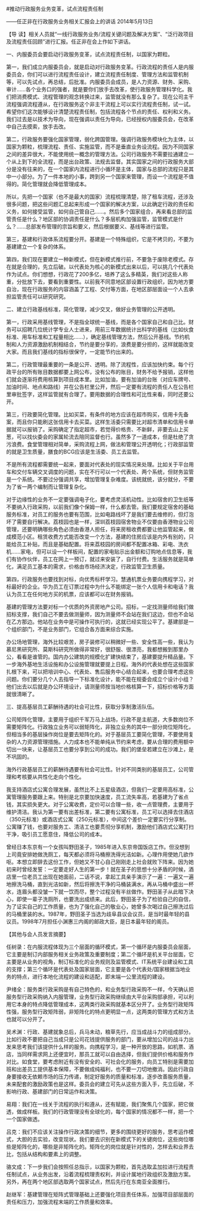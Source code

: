 #推动行政服务业务变革，试点流程责任制


——任正非在行政服务业务相关汇报会上的讲话
2014年5月13日



【导  读】相关人员就“一线行政服务业务/流程关键问题及解决方案”、“泛行政项目及流程责任回顾”进行汇报。任正非在会上作如下讲话。



一、内服委员会要启动行政服务变革，试点流程责任制，以国家为颗粒。

第一，我们成立内服委员会，就是启动对行政服务变革。行政流程的责任人是内服委员会，你们可以进行流程责任设计，建立流程责任制度、管理方法和监管机制等，可以先试点，再总结，后批准。内服委员会成员，是人力资源、财务、采购、审计……各个业务口的强者，就是要你们放手去改革，使行政服务管理科学化。我们把消费模式、流程管理的观念转换过来，监管就没有那么复杂了。现在公司主干流程强调流程遵从，在行政服务这个非主干流程上可以实行流程责任制，试一试。希望你们这次能够设计清楚流程责任制，包括流程各个节点的责任、权利和义务。我们过去是以技术为导向，现在强调以责任为导向，已经授权内服委员会，在改革中自己去摸索，放手去改。

第二，行政服务要强化国家管理，弱化跨国管理。强调行政服务模块化为主体，以国家为颗粒，梳理流程、责任、实施监管，而不是垂直业务设流程。因为不同国家之间的差异很大，不能使用统一概念的管理方法。公司行政服务不需要拉通建立一个从上到下的全流程，而是出台政策、法规去监督。其实国家之间的行政服务大部分是没有往来的，在一个国家内流程进行小循环是主体，国家与总部的流程只是其中一小部分。为了一件本地的小事，跨到另一个国家来管理，而设一个流程是不值得的。简化管理就会降低管理成本。

所以，先把一个国家（也不是最大的国家）流程梳理清楚，除了租车流程，还涉及很多问题，把这些问题汇总起来形成一个国家的解决方案，以此确定行政的责任和义务，如何接受监管，如何自己管自己……。然后多个国家组合，再来看总部的监管责任是什么？地区部的协调责任是什么？多层机构加强监管，监管模式是什么？……总部发布管理的宗旨和要义，然后根据要义、基线等进行监管。

第三，基建和行政体系流程要分开。基建是一个特殊组织，它是不拷贝的，不要为基建建立一个复杂的体系。

第四，我们现在要建立一种新模式，但在新模式推行前，不要急于废除老模式。存在就是合理的，先立后破。以代表处为核心的新模式出来以后，可以挑几个代表处作为试点。你们想想，行政花了200多亿，培养了这么多精英，我们对这些人称重，分批放下去，要看到重要性。以前我不同意地区部设置行政组织，因为地方要自治，现在行政服务的内容涵盖了工程、交付等方面，在地区部层面设一个人去承担监管责任可以研究研究。

二、建立行政基线标准，简化管理，减少交叉，做好业务管理的公开透明。

第一，行政采用基线管理，不是指全球统一基线，而是各个国家自己和自己比。财务可以招聘几位统计学专业人士进来，用前三年数据统计出科学的基线（比如伙食标准、用车标准和工程量相比……），确定基线管理方法，然后公开基线。节约机制和人力资源激励机制相结合，节约是要分享的，浪费是要分担的，这样就能改变大家。而且我们基线的指标很保守，一定能节约出来的。

第二，行政管理最重要的一条是公开、透明。除了流程性，应该加快约束。每个行政平台的所有账目数据都要上网公布，没有公布的账目，财务不给予报销，这样他们就会逐渐将费用核算到项目成本里。比如加油，要有加油的台账（对应车牌号、加油时间、地点和路线）并在公告栏里公开，然后一定要有流程的责任人在公告栏里审批签字，这样监管就有合理了。要用数据的合理性和可比性来看，同时还要公开。

第三，行政要简化管理。比如买菜，有条件的地方应该在超市购买，信用卡先备案，而且你只能刷这张信用卡去买菜。这样生活委只需要比对超市清单和信用卡单据就可以报销了。采购确定了指定超市，若觉得价格贵、不新鲜，非要去山上买葱，可以找伙委会的家属轮流去陪同监督也行。虽然多了一道成本，但是杜绝了贪污浪费。食堂管理相对简单，采购流程上网，做法和管理公开透明化；行政部监管的就是卫生质量，膳食的BCG应该是生活委、员工去监管。

不是所有流程都需要统一起来，要面对代表处的现实情况来处理。比如关于平台用车和交付车辆交叉调度的问题，实在不行可以一个代表处、两个系统，但财务监管是一个系统。不要过分强调共享，增加管理复杂难度。该统就统，该分就分，不要为了省一两个编制而让管理复杂化。

对于边缘性的业务不一定要强调电子化，要考虑灵活机动性。比如宿舍的卫生纸等不要纳入行政采购，以前我们像个保姆一样，什么都去管。我们要规定宿舍的基础服务标准，对员工的服务也要有范围，比如电路线坏了是我们要去维修的，但灯泡坏了需要自行解决。荔枝园也是一样，深圳荔枝园宿舍物业不仅要由香港物业公司管理，还要明确哪些角色必须由香港人担任，将来房租收费都要让他监管起来，做成模范小区。租赁收费方式能否改变一个方法，基建的住房应该是内外有别的，只能给员工补贴，而且是基础配置。将来荔枝园的房间都不配置冰箱、彩电、洗衣机……家电，但可以设一个样板间，配置的家电贴示出金额和订购地点信息等，我们有协作伙伴，员工在网上一预订，就过来安装了，自行付费。生活服务就是简单化，满足员工基本的需求，价格由市场经济决定，行政监管卫生质量。

第四，行政服务也要找到对标，向优秀标杆学习。慧通机票业务要向携程学习，对标最好的企业。华为员工在订票过程中为什么不能绑定一张个人信用卡和电话？我认为员工在任何地方买的机票，应该都可以在财务报销。

基建的管理方法要对标一个优质的外资房地产公司。招标，一定找测量师给我们做招标支撑，我们自己不要去做测量师，因为测量师不会站在我们这边，但也不会站在乙方那边。他站在业务中是可操作可执行的，这就已经实现公平了。基建部是一个组织部门，不是业务部门，它组合各方面来综合实施。

办公场地管理，海外比较艰苦，房子装修可以稍微好一些、安全性高一些，我认为慕尼黑研究所、莫斯科研究所做得非常好，很舒服、很漂亮，我都想搬到那里办公，看看是谁管的。国内办公建筑的规模化扩建快结束了，基建要提升精品量。下一步海外基地生活设施和办公设施管理就要提上日程。海外的代表处想在这些国家扎根下来，可以把培训中心、代表处、售后服务中心结合起来，也要合理考虑这些问题。你们要分几个人去指导一下标准化设计，能不能在规委会成立个设计小组？他们出去以后就是办公环境设计，请测量师按当地价格核算一下，招标价格等方面就很清晰了。

三、提高基层员工薪酬待遇的社会可比性，获取分享制激活队伍。

公司矩阵化管理，主要用于组织千军万马上战场，行政不是主航道，大多数岗位不需要矩阵化。行政独立业务可以弱矩阵化，非独立业务的其中一部分岗位矩阵化，但相当多的基层操作岗位是要去矩阵化的。对于基层员工要简化管理，不要使用复杂的人力资源管理措施。人力成本也不能单纯从节约来考虑，要从合理的费用额中切出一块来，让基层员工也要分享到公司的成功。我们的堡垒若建立在沙滩上，是不巩固的。

海外行政基层员工的薪酬待遇要有社会可比性。针对不同类别的基层员工，公司管理和考核要从共性化走向个性化。

我支持酒店式公寓合理发展，虽然比不上五星级酒店，但我们一定要用高标准，公寓管理服务要跟上来。特别是北京要加快速度，员工流失率高，若基建为了省点钱，其实损失更大。对于公寓收费，定价可以合理一些，收一点管理费，主要用于维护清洁。我认为第一要有出差标准，第二要有公寓标准，员工可以选择去住酒店（350元标准）或酒店式公寓（250元标准），中间这个差价一定要实行分享制。公寓赚了钱，也要对服务工、清洁工也要贯彻分享机制，激励他们酒店式公寓打扫干净，吸引员工愿意住，降低公司的成本。

曾经日本东京有一个女孩叫野田圣子，1985年进入东京帝国饭店工作。但没想到上司竟安排她做洗厕工，每天都必须将马桶擦洗得光洁如新。心理作用使她几欲作呕。本想立即辞去这份工作，但她又不甘心自己刚刚走上社会就败下阵来。因为她初来时曾经发誓：一定要走好人生的第一步！就在圣子的思想十分矛盾的时候，酒店里一位老员工出现在她面前，二话不说，拿起工具亲手演示了一遍：一遍又一遍地擦洗马桶，直到光洁如新，然后将擦洗干净的马桶装满水，再从马桶中盛出一杯水，连眉头都没皱一下就一饮而尽，整个过程没有半丝做作。野田圣子从此暗下决心，即使一辈子洗厕所，也要洗出成绩来。此后，野田圣子为了检验自己的自信，为了证实自己的工作质量，也为了强化自己的敬业心，她曾多次喝过自己擦洗过后的马桶里装的水。1987年，野田圣子当选为歧阜县议会议员，是当时最年轻的县议员。1998年7月担任小渊惠三内阁的邮政大臣，是日本最年轻的阁员。

【其他与会人员发言摘要】

任树录：在内服流程体现为三个层面的循环模式，第一个循环是内服委员会层面，它主要是制订内部服务相关业务政策及重要制度；第二个循环是机关平台层面，它主要是从业务的视角，制订标准化的业务规则及监管模式、IT系统平台建设和工具的支撑；第三个循环是代表处及国家层面，它主要是各个代表处/国家根据当地业务的特点，进行本地化流程的建设和适配，即末端一公里流程的建设。

尹绪全：服务类行政采购是有自己特色的，和业务型行政采购不一样，今天确认把服务型行政采购纳入内服管理，业务型行政采购继续由大平台采购部承担，可以利用它本身的特点降低管理成本，这两类行政采购就基本区分开了。业务型行政矩阵性强，服务型行政矩阵弱，非矩阵化的特点更明显一点，这两类的管理方式和方法也就可以分开了。

吴术渊：行政、基建就象总后，兵马未动，粮草先行，应当成战斗力的组成部分。比如行政不要把自己当成只是公司花钱提供服务的部门，要从增加公司的战斗力出发来思考我们该提供什么样的服务。向携程学习，是一种开放的思路，如机票、酒店，当同样需求网上还便宜时，那员工就可以自由选择，但我们提供价格和服务作对比。如食堂，要考虑附近有没有安全的、可社会化的服务，向员工特别是需要加班和出差员工提供基本保障，不要做成纯福利，也不要一刀切地撤消。因此行政自身要接收无依赖市场的压力传递，制定好服务的质量和标准，逐步改善服务质量，未来配套的激励政策也是这样。委员会的建立可先从这些方面入手，先立后破，不影响行政、基建部门的日常运作和决策。

易翔：我们在一线关于流程的执行和遵从，还有赋能，我们聚焦几个国家，把它做透，做成样板。我们的行政管理没有全球化的，每个国家的情况都不一样，把一个一个国家做透。

吕克：我们不应该关注操作行政决策的细节，更多的围绕更好的服务，思考运作模式，大胆的去实验，改变现状。我们要去识别在新模式下的关键岗位，这些岗位哪些是矩阵化的，哪些是非矩阵化的。矩阵化的岗位就是针对性的，怎样去和业界去比，包括从结构和要素上的调整。

骆文成：下一步我们会按照任总指示，以国家为颗粒，首先选取孟加拉进行流程责任制试点，从业务出发，沿着流程梳理责权利，并设计属地行政组织及激励方案。另外，再在两个地区部选取两个国家试点，然后先行在东南亚全面推行。

赵继军：基建管理在矩阵式管理基础上还要强化项目责任体系，加强项目部层面的责任和压力，加强流程末端的工作质量和效率。
